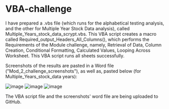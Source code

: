 # VBA-challenge

I have prepared a .vbs file (which runs for the alphabetical testing analysis, and the other for Multiple Year Stock Data analysis), called Multiple_Years_stock_data_scrypt.vbs.  This VBA script creates a macro called Required_output_Headers_All_Columns(), which performs the Requirements of the Module challenge, namely, Retrieval of Data, Column Creation, Conditional Formatting, Calculated Values, Looping Across Worksheet. This VBA script runs all sheets successfully. 

Screenshots of the results are pasted in a Word file ("Mod_2_challenge_screenshots"), as well as, pasted below (for Multiple_Years_stock_data years): 

![image](https://github.com/mohileAJ/VBA-challenge/assets/142429760/ea869b58-debe-4abb-9e63-e9dd2a9dfb74)
![image](https://github.com/mohileAJ/VBA-challenge/assets/142429760/4bcce573-1672-4505-9403-9eca52f6d291)
![image](https://github.com/mohileAJ/VBA-challenge/assets/142429760/1e7a0416-c29d-4538-b154-e46f5bce606b)

The VBA script file and the screenshots' word file are being uploaded to GitHub. 


